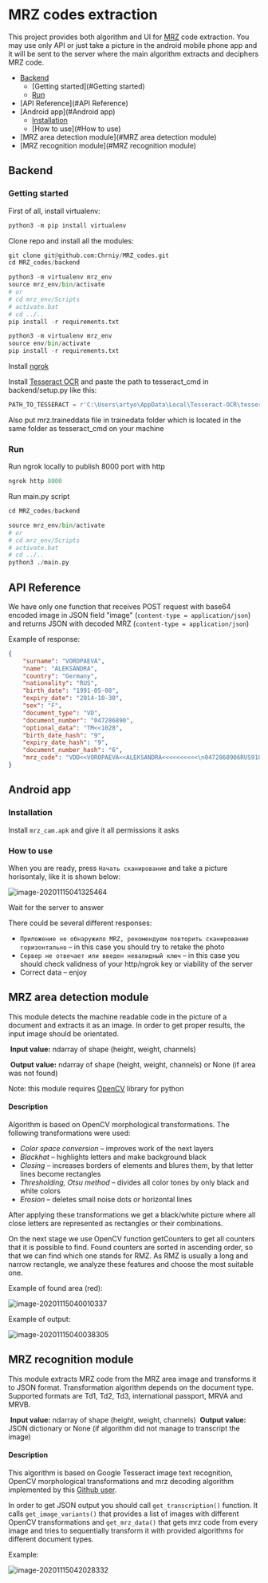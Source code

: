 # MRZ codes extraction 

This project provides both algorithm and UI for [MRZ](https://en.wikipedia.org/wiki/Machine-readable_passport) code extraction. You may use only API or just take a picture in the android mobile phone app and it will be sent to the server where the main algorithm extracts and deciphers MRZ code.

* [Backend](#Backend)
  * [Getting started](#Getting started)
  * [Run](###Run)
* [API Reference](#API Reference)
* [Android app](#Android app)
  * [Installation](#Installation)
  * [How to use](#How to use)
* [MRZ area detection module](#MRZ area detection module)
* [MRZ recognition module](#MRZ recognition module)

## Backend

### Getting started

First of all, install virtualenv:

```python
python3 -m pip install virtualenv
```

Clone repo and install all the modules:

```python
git clone git@github.com:Chrniy/MRZ_codes.git
cd MRZ_codes/backend

python3 -m virtualenv mrz_env
source mrz_env/bin/activate
# or 
# cd mrz_env/Scripts
# activate.bat
# cd ../..
pip install -r requirements.txt
```

```python
python3 -m virtualenv mrz_env
source env/bin/activate
pip install -r requirements.txt
```

Install [ngrok](https://ngrok.com/download)

Install [Tesseract OCR](https://github.com/tesseract-ocr/tessdoc) and paste the path to tesseract_cmd in backend/setup.py like this:

```python
PATH_TO_TESSERACT = r'C:\Users\artyo\AppData\Local\Tesseract-OCR\tesseract.exe'
```

Also put mrz.traineddata file in trainedata folder which is located in the same folder as tesseract_cmd on your machine

### Run

Run ngrok locally to publish 8000 port with http

```python
ngrok http 8000
```

Run main.py script 

```python
cd MRZ_codes/backend

source mrz_env/bin/activate
# or 
# cd mrz_env/Scripts
# activate.bat
# cd ../..
python3 ./main.py
```

## API Reference

We have only one function that receives POST request with base64 encoded image in JSON field "image" (`content-type = application/json`) and returns JSON with decoded MRZ (`content-type = application/json`)

Example of response:

```json
{
    "surname": "VOROPAEVA", 
    "name": "ALEKSANDRA", 
    "country": "Germany", 
    "nationality": "RUS", 
    "birth_date": "1991-05-08", 
    "expiry_date": "2014-10-30", 
    "sex": "F", 
    "document_type": "VD", 
    "document_number": "047286890", 
    "optional_data": "TM<<1028", 
    "birth_date_hash": "9", 
    "expiry_date_hash": "9", 
    "document_number_hash": "6", 
  	"mrz_code": "VDD<<VOROPAEVA<<ALEKSANDRA<<<<<<<<<<\n0472868906RUS9105089F1410309TM<<1028"
}
```

## Android app

### Installation

Install `mrz_cam.apk` and give it all permissions it asks

### How to use

When you are ready, press `Начать сканирование` and take a picture horisontaly, like it is shown below:

![image-20201115041325464](https://sun9-57.userapi.com/DZouBNMEfIC7jvmK4C8efXseSEYNtxrz7BQ_Fw/-KvS2O2zMyg.jpg)

Wait for the server to answer

There could be several different responses:

* `Приложение не обнаружило MRZ, рекомендуем повторить сканирование горизонтально` – in this case you should try to retake the photo
* `Сервер не отвечает или введен невалидный ключ` – in this case you should check validness of your http/ngrok key or viability of the server
* Correct data – enjoy

## MRZ area detection module

This module detects the machine readable code in the picture of a document and extracts it as an image. In order to get proper results, the input image should be orientated.



​		**Input value:** ndarray of shape (height, weight, channels)

​		**Output value:** ndarray of shape (height, weight, channels) or None (if area was not found)



Note: this module requires [OpenCV](https://opencv.org/) library for python

#### Description

Algorithm is based on OpenCV morphological transformations. The following transformations were used:

* *Color space conversion* – improves work of the next layers
* *Blackhat* – highlights letters and make background black
* *Closing* – increases borders of elements and blures them,  by that letter lines become rectangles
* *Thresholding, Otsu method* – divides all color tones by only black and white colors
* *Erosion* – deletes small noise dots or horizontal lines

After applying these transformations we get a black/white picture where all close letters are represented as rectangles or their combinations. 

On the next stage we use OpenCV function getCounters to get all counters that it is possible to find. Found counters are sorted in ascending order, so that we can find which one stands for RMZ. As RMZ is usually a long and narrow rectangle, we analyze these features and choose the most suitable one.

Example of found area (red):

![image-20201115040010337](https://sun9-50.userapi.com/44cG0_gmsG9q0FQg8EK0tT6jZT_L-4PiWnHoXQ/mponB8T54SE.jpg)

Example of output:

![image-20201115040038305](https://sun9-73.userapi.com/jaSr1SusdYWLWP5I-nP4MYCbj6GMHNfnI1gwcg/uPULGrFygcM.jpg)



## MRZ recognition module

This module extracts MRZ code from the MRZ area image and transforms it to JSON format. Transformation algorithm depends on the document type. Supported formats are Td1, Td2, Td3, international passport, MRVA  and MRVB.



​		**Input value:** ndarray of shape (height, weight, channels)
​		**Output value:** JSON dictionary or None (if algorithm did not manage to transcript the image)



#### Description

This algorithm is based on Google Tesseract image text recognition, OpenCV morphological transformations and mrz decoding algorithm implemented by this [Github user](https://github.com/Arg0s1080/mrz).

In order to get JSON output you should call `get_transcription()` function. It calls `get_image_variants()` that provides a list of images with different OpenCV transformations and `get_mrz_data()` that gets mrz code from every image and tries to sequentially transform it with provided algorithms for different document types.

Example:

![image-20201115042028332](https://sun9-63.userapi.com/wMfKLAQHMRkRZdjX2t2c7VASKK3H4_uwxsamxQ/yr_puaJ2ZZE.jpg)
